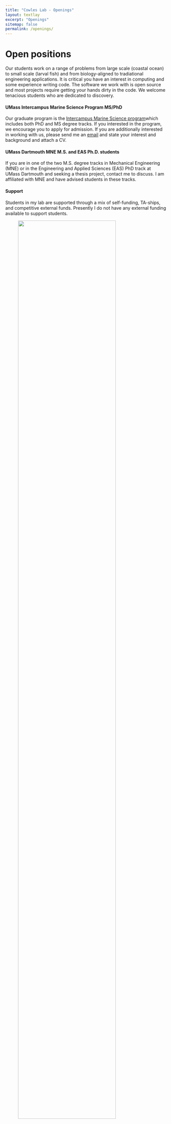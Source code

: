 ```yaml
---
title: "Cowles Lab - Openings"
layout: textlay
excerpt: "Openings"
sitemap: false
permalink: /openings/
---
```


# Open positions

Our students work on a range of problems from large scale (coastal ocean) to small scale (larval fish) and from biology-aligned to tradiational engineering applications.  It is critical you have an interest in computing and some experience writing code.  The software we work with is open source and most projects require getting your hands dirty in the code. We welcome tenacious students who are dedicated to discovery.  

#### UMass Intercampus Marine Science Program MS/PhD 
Our graduate program is the <a href="http://www.umassmarine.net/" target="_blank">Intercampus Marine Science program</a>which includes both PhD and MS degree tracks. If you interested in the program, we encourage you to apply for admission. If you are additionally interested in working with us, please send me an [email](mailto:gcowles@umassd.edu) and state your interest and background and attach a CV. 

#### UMass Dartmouth MNE M.S. and EAS Ph.D. students
If you are in one of the two M.S. degree tracks in Mechanical Engineering (MNE) or in the Engineering and Applied Sciences (EAS) PhD track at UMass Dartmouth and seeking a thesis project, contact me to discuss.  I am affiliated with MNE and have advised students in these tracks.  

#### Support 
Students in my lab are supported through a mix of self-funding, TA-ships, and competitive external funds.  Presently I do not have any external funding available to support students.  

<figure>
<img src="{{ site.url }}{{ site.baseurl }}/images/teampic/CowlesHakim.jpg" width="85%">
</figure>
